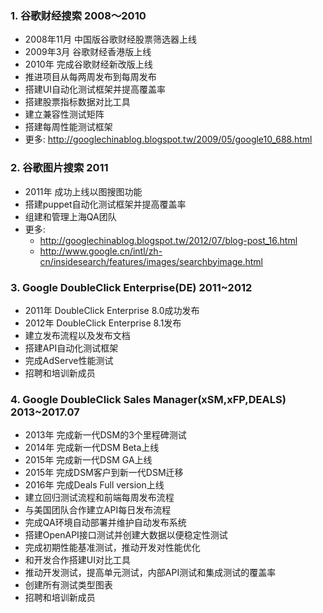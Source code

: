 


### 1. 谷歌财经搜索 2008～2010 ###
- 2008年11月 中国版谷歌财经股票筛选器上线
- 2009年3月 谷歌财经香港版上线
- 2010年 完成谷歌财经新改版上线
- 推进项目从每两周发布到每周发布
- 搭建UI自动化测试框架并提高覆盖率
- 搭建股票指标数据对比工具
- 建立兼容性测试矩阵
- 搭建每周性能测试框架
- 更多: http://googlechinablog.blogspot.tw/2009/05/google10_688.html

### 2. 谷歌图片搜索 2011 ###
- 2011年 成功上线以图搜图功能
- 搭建puppet自动化测试框架并提高覆盖率
- 组建和管理上海QA团队
- 更多: 
  - http://googlechinablog.blogspot.tw/2012/07/blog-post_16.html
  - http://www.google.cn/intl/zh-cn/insidesearch/features/images/searchbyimage.html

### 3. Google DoubleClick Enterprise(DE) 2011~2012 ###
- 2011年 DoubleClick Enterprise 8.0成功发布
- 2012年 DoubleClick Enterprise 8.1发布
- 建立发布流程以及发布文档
- 搭建API自动化测试框架
- 完成AdServe性能测试
- 招聘和培训新成员

### 4. Google DoubleClick Sales Manager(xSM,xFP,DEALS) 2013~2017.07 ###
- 2013年 完成新一代DSM的3个里程碑测试
- 2014年 完成新一代DSM Beta上线
- 2015年 完成新一代DSM GA上线
- 2015年 完成DSM客户到新一代DSM迁移
- 2016年 完成Deals Full version上线
- 建立回归测试流程和前端每周发布流程
- 与美国团队合作建立API每日发布流程
- 完成QA环境自动部署并维护自动发布系统
- 搭建OpenAPI接口测试并创建大数据以便稳定性测试
- 完成初期性能基准测试，推动开发对性能优化
- 和开发合作搭建UI对比工具
- 推动开发测试，提高单元测试，内部API测试和集成测试的覆盖率
- 创建所有测试类型图表
- 招聘和培训新成员
